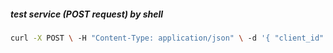 ##### test service (POST request) by shell
```bash
curl -X POST \ -H "Content-Type: application/json" \ -d '{ "client_id": "client_id_A", "client_secret": "client_secret_A", "grant_type": "client_credentials" }' \ http://127.0.0.1:8080/api/token
```


